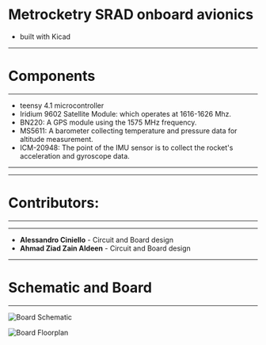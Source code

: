 # Metrocketry SRAD onboard avionics
* built with Kicad 
--------------------------------------------------------------------------------------------------------------------------------------------------------------------------------
 
# Components
--------------------------------------------------------------------------------------------------------------------------------------------------------------------------------
* teensy 4.1 microcontroller
* Iridium 9602 Satellite Module: which operates at 1616-1626 Mhz. 
* BN220: A GPS module using the 1575 MHz frequency. 
* MS5611: A barometer collecting temperature and pressure data for altitude measurement. 
* ICM-20948: The point of the IMU sensor is to collect the rocket's acceleration and gyroscope data. 
---------------------------------------------------------------------------------------------------------------------------------------
-----------------------------------------
# Contributors:
---------------------------------------------------------------------------------------------------------------------------------------
-----------------------------------------

* **Alessandro Ciniello** - Circuit and Board design
* **Ahmad Ziad Zain Aldeen** - Circuit and Board design


--------------------------------------------------------------------------------------------------------------------------------------------------------------------------------

# Schematic and Board
--------------------------------------------------------------------------------------------------------------------------------------------------------------------------------

![Board Schematic](https://github.com/Ryerson-Rocketry/PCB/docs/images/schematic.PNG)

![Board Floorplan](https://github.com/Ryerson-Rocketry/PCB/docs/images/pcb.PNG)

